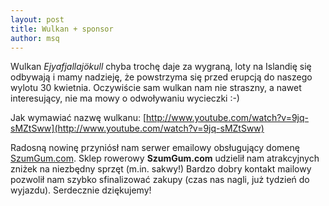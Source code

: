 ```yaml
---
layout: post
title: Wulkan + sponsor
author: msq
---
```


Wulkan *Ejyafjallajökull* chyba trochę daje za wygraną, loty na Islandię się
odbywają i mamy nadzieję, że powstrzyma się przed erupcją do naszego wylotu 30
kwietnia. Oczywiście sam wulkan nam nie straszny, a nawet interesujący, nie ma
mowy o odwoływaniu wycieczki :-)

Jak wymawiać nazwę wulkanu:
[http://www.youtube.com/watch?v=9jq-sMZtSww](http://www.youtube.com/watch?v=9jq-sMZtSww)

Radosną nowinę przyniósł nam serwer emailowy obsługujący domenę
[SzumGum.com](http://szumgum.com/). Sklep rowerowy **SzumGum.com** udzielił nam
atrakcyjnych zniżek na niezbędny sprzęt (m.in. sakwy!)
Bardzo dobry kontakt mailowy pozwolił nam szybko sfinalizować zakupy (czas nas
nagli, już tydzień do wyjazdu). Serdecznie dziękujemy!
